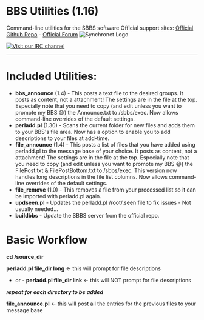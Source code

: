 # BBS Utilities (1.16)
Command-line utilities for the SBBS software
Official support sites: [Official Github Repo](https://github.com/fstltna/bbs_utils) - [Official Forum](https://synchronetbbs.org/index.php/forum/bbs-utils-suite-support) 
![Synchronet Logo](https://SynchronetBBS.org/SynchronetLogo.png) 

[![Visit our IRC channel](https://kiwiirc.com/buttons/irc.synchro.net/SynchronetFans.png)](https://kiwiirc.com/client/irc.synchro.net/?nick=guest|?#SynchronetFans)

---

Included Utilities:
==
- **bbs_announce** (1.4) - This posts a text file to the desired groups. It posts as content, not a attachment! The settings are in the file at the top. Especially note that you need to copy (and edit unless you want to promote my BBS 😄) the Announce.txt to /sbbs/exec. Now allows command-line overrides of the default settings.
- **perladd.pl** (1.30) - Scans the current folder for new files and adds them to your BBS's file area. Now has a option to enable you to add descriptions to your files at add-time.
- **file_announce** (1.4) - This posts a list of files that you have added using perladd.pl to the message base of your choice. It posts as content, not a attachment! The settings are in the file at the top. Especially note that you need to copy (and edit unless you want to promote my BBS 😄) the FilePost.txt & FilePostBottom.txt to /sbbs/exec. This version now handles long descriptions in the file list columns. Now allows command-line overrides of the default settings.
- **file_remove** (1.0) - This removes a file from your processed list so it can be imported with perladd.pl again.
- **updseen.pl** - Updates the perladd.pl /root/.seen file to fix issues - Not usually needed...
- **buildbbs** - Update the SBBS server from the official repo.

Basic Workflow
==
**cd /source_dir**

**perladd.pl file_dir long**    <- this will prompt for file descriptions
- or -
**perladd.pl file_dir link**    <- this will NOT prompt for file descriptions

**_repeat for each directory to be added_**

**file_announce.pl**   <- this will post all the entries for the previous files to your message base
